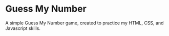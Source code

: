 # Guess My Number
A simple Guess My Number game, created to practice my HTML, CSS, and Javascript skills.
